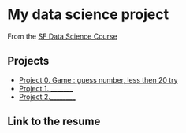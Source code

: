 # My data science project


From the [SF Data Science Course](https://lms.skillfactory.ru)

## Projects 

* [Project 0. Game : guess number, less then 20 try](https://github.com/AleksDEF/skillf_data_science/tree/main/Project_0)
* [Project 1. _______](____)
* [Project 2.________](____)


## Link to the resume 
